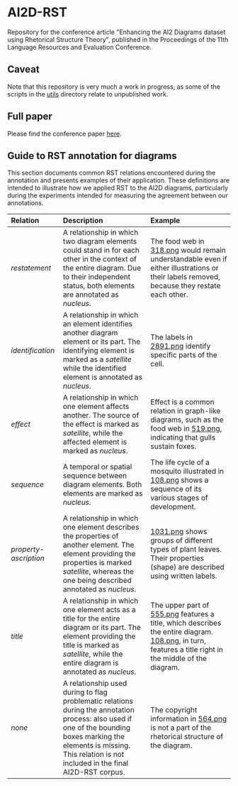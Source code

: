 # AI2D-RST
Repository for the conference article "Enhancing the AI2 Diagrams dataset using Rhetorical Structure Theory", published in the Proceedings of the 11th Language Resources and Evaluation Conference.

## Caveat

Note that this repository is very much a work in progress, as some of the scripts in the [utils](utils/) directory relate to unpublished work.

## Full paper

Please find the conference paper [here](http://www.helsinki.fi/~thiippal/publications/2018-lrec.pdf).

## Guide to RST annotation for diagrams

This section documents common RST relations encountered during the annotation and presents examples of their application. These definitions are intended to illustrate how we applied RST to the AI2D diagrams, particularly during the experiments intended for measuring the agreement between our annotations.

| Relation              | Description   | Example  |
| :-------------------- |:------------- | :--------|
| *restatement*         | A relationship in which two diagram elements could stand in for each other in the context of the entire diagram. Due to their independent status, both elements are annotated as *nucleus*. | The food web in [318.png](docs/restatement-318.png) would remain understandable even if either illustrations or their labels removed, because they restate each other. |
| *identification*      | A relationship in which an element identifies another diagram element or its part. The identifying element is marked as a *satellite* while the identified element is annotated as *nucleus*. | The labels in [2891.png](docs/identification-2891.png) identify specific parts of the cell. |
| *effect*              | A relationship in which one element affects another. The source of the effect is marked as *satellite*, while the affected element is marked as *nucleus*. | Effect is a common relation in graph-like diagrams, such as the food web in [519.png](docs/effect-519.png), indicating that gulls sustain foxes. |
| *sequence*            | A temporal or spatial sequence between diagram elements. Both elements are marked as *nucleus*. | The life cycle of a mosquito illustrated in [108.png](docs/sequence-108.png) shows a sequence of its various stages of development. | 
| *property-ascription* | A relationship in which one element describes the properties of another element. The element providing the properties is marked *satellite*, whereas the one being described annotated as *nucleus*. | [1031.png](docs/property-1031.png) shows groups of different types of plant leaves. Their properties (shape) are described using written labels. |
| *title*               | A relationship in which one element acts as a title for the entire diagram or its part. The element providing the title is marked as *satellite*, while the entire diagram is annotated as *nucleus*. | The upper part of [555.png](docs/title-555.png) features a title, which describes the entire diagram. [108.png](docs/sequence-108.png), in turn, features a title right in the middle of the diagram. |
| *none*                | A relationship used during to flag problematic relations during the annotation process: also used if one of the bounding boxes marking the elements is missing. This relation is not included in the final AI2D-RST corpus. | The copyright information in [564.png](docs/none-564.png) is not a part of the rhetorical structure of the diagram. |
